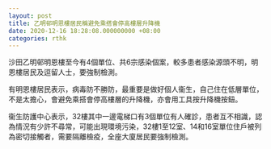 ```yaml
---
layout: post
title: 乙明邨明恩樓居民稱避免乘搭會停高樓層升降機
date: 2020-12-16 18:28:08.000000000 +08:00
categories: rthk
---
```


沙田乙明邨明恩樓至今有4個單位、共6宗感染個案，較多患者感染源頭不明，明恩樓居民及逗留人士，要強制檢測。

有明恩樓居民表示，病毒防不勝防，最重要是做好個人衞生，自己住在低層單位，不是太擔心，會避免乘搭會停高樓層的升降機，亦會用工具按升降機按鈕。

衞生防護中心表示，32樓其中一邊電梯口有3個單位有人確診，患者互不相識，認為情況有少許不尋常，可能出現環境污染，32樓1至12室、14和16室單位住戶被列為密切接觸者，需要隔離檢疫，全座大廈居民要強制檢測。
